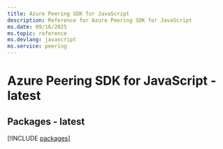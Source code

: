 ```yaml
---
title: Azure Peering SDK for JavaScript
description: Reference for Azure Peering SDK for JavaScript
ms.date: 09/16/2025
ms.topic: reference
ms.devlang: javascript
ms.service: peering
---
```

# Azure Peering SDK for JavaScript - latest
## Packages - latest
[!INCLUDE [packages](peering-index.md)]